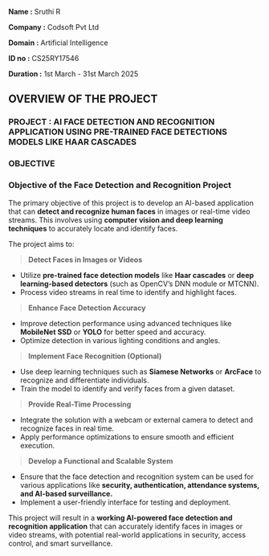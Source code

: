 **Name     :** Sruthi R

**Company  :** Codsoft Pvt Ltd

**Domain   :** Artificial Intelligence

**ID no    :** CS25RY17546

**Duration :** 1st March - 31st March 2025


## OVERVIEW OF THE PROJECT


### PROJECT : AI FACE DETECTION AND RECOGNITION APPLICATION USING PRE-TRAINED FACE DETECTIONS MODELS LIKE HAAR CASCADES

### OBJECTIVE

### **Objective of the Face Detection and Recognition Project**  

The primary objective of this project is to develop an AI-based application that can **detect and recognize human faces** in images or real-time video streams. This involves using **computer vision and deep learning techniques** to accurately locate and identify faces.  

The project aims to:  

>**Detect Faces in Images or Videos**  
   - Utilize **pre-trained face detection models** like **Haar cascades** or **deep learning-based detectors** (such as OpenCV’s DNN module or MTCNN).  
   - Process video streams in real time to identify and highlight faces.  
   
>**Enhance Face Detection Accuracy**  
   - Improve detection performance using advanced techniques like **MobileNet SSD** or **YOLO** for better speed and accuracy.  
   - Optimize detection in various lighting conditions and angles.  

>**Implement Face Recognition (Optional)**  
   - Use deep learning techniques such as **Siamese Networks** or **ArcFace** to recognize and differentiate individuals.  
   - Train the model to identify and verify faces from a given dataset.  

>**Provide Real-Time Processing**  
   - Integrate the solution with a webcam or external camera to detect and recognize faces in real time.  
   - Apply performance optimizations to ensure smooth and efficient execution.  

>**Develop a Functional and Scalable System**  
   - Ensure that the face detection and recognition system can be used for various applications like **security, authentication, attendance systems, and AI-based surveillance.**  
   - Implement a user-friendly interface for testing and deployment.  
  
This project will result in a **working AI-powered face detection and recognition application** that can accurately identify faces in images or video streams, with potential real-world applications in security, access control, and smart surveillance.
